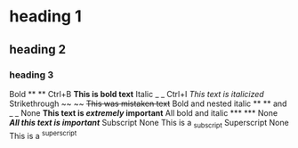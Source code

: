 # heading 1
## heading 2
### heading 3


Bold	** ** 	Ctrl+B                            **This is bold text**
Italic	 _ _  Ctrl+I                            _This text is italicized_
Strikethrough	~~ ~~ 	                          ~~This was mistaken text~~
Bold and nested italic  	** ** and _ _	None	  **This text is _extremely_ important**
All bold and italic  	*** ***	None	            ***All this text is important***
Subscript	<sub> </sub>	None	                  This is a <sub>subscript</sub> 
Superscript	<sup> </sup>	None	                This is a <sup>superscript</sup> 

